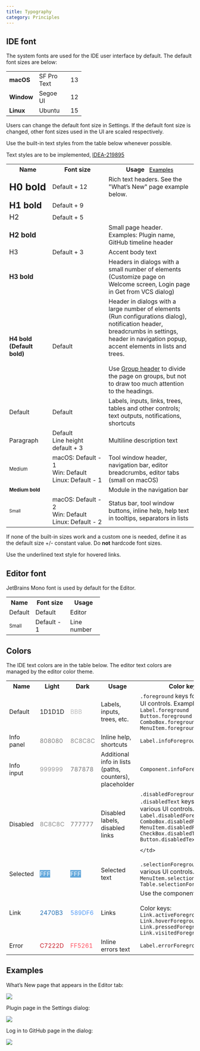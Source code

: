 ```yaml
---
title: Typography
category: Principles
---
```


## IDE font

The system fonts are used for the IDE user interface by default. The default font sizes are below:

<table style="width: 40%;">
<col width="35%">
<col width="45%">
  <tr class="table-line">
    <td> <strong> macOS </strong> </td>
    <td> SF Pro Text  </td> 
    <td> 13 </td>
  </tr>
  <tr class="table-line">
    <td> <strong>Window</strong> </td>
    <td> Segoe UI </td>
    <td> 12 </td>
  </tr>
  <tr>
    <td> <strong>Linux</strong> </td>
    <td> Ubuntu </td>
    <td> 15 </td>
  </tr>
</table>


Users can change the default font size in Settings. If the default font size is changed, other font sizes used in the UI are scaled respectively.

Use the built-in text styles from the table below whenever possible.

<aside class="note sideblock _visible">Text styles are to be implemented, <a href="https://youtrack.jetbrains.com/issue/IDEA-219895">IDEA-219895</a> </aside>

<table style="width: 100%;" class="table-left-padding">
<col width="23%">
<col width="30%">
  <th class="table-line"> Name </th>
  <th class="table-line"> Font size </th>
  <th class="table-line"> Usage&nbsp;&nbsp;&nbsp;<a href="{{site.baseurl}}/principles/typography/#examples" style="font-size: 14px;font-weight: 500;">Examples</a> </th>
  
  <tr>
    <td class="table-line table-line-vertical"> <span style="font-size: 26px"> <strong>H0 bold</strong> </span> </td>
    <td class="table-line table-line-vertical"> Default + 12 </td>
    <td>
        Rich text headers. See the "What’s New" page example below.          
    </td>    
  </tr>

  <tr>
    <td class="table-line table-line-vertical"> <span style="font-size: 23px"> <strong>H1 bold</strong> </span> </td>
    <td class="table-line table-line-vertical"> Default + 9 </td>
    <td> </td>    
  </tr>

  <tr>
    <td class="table-line table-line-vertical"> <span style="font-size: 19px"> H2 </span> </td>
    <td class="table-line-vertical"> Default + 5 </td>
    <td class="table-line"> </td>    
  </tr>

  <tr class="table-line">
    <td class="table-line-vertical"> <span style="font-size: 19px"> <strong>H2 bold</strong> </span> </td>
    <td class="table-line-vertical"> </td>    
    <td>
        Small page header. Examples: Plugin name, GitHub timeline header
    </td>
  </tr>

  <tr>
    <td class="table-line table-line-vertical"> <span style="font-size: 17px"> H3 </span> </td>
    <td class="table-line-vertical"> Default + 3 </td>
    <td class="table-line">
        Accent body text 
    </td>    
  </tr>

  <tr class="table-line">
    <td class="table-line-vertical"> <span style="font-size: 17px"> <strong>H3 bold</strong> </span> </td>
    <td class="table-line-vertical"> </td>    
    <td>
        Headers in dialogs with a small number of elements (Customize page on Welcome screen, Login page in Get from VCS dialog)
    </td>    
  </tr>

  <tr class="table-line">
    <td class="table-line-vertical"> <strong>H4 bold <br/> (Default bold)</strong> </td>
    <td class="table-line-vertical"> Default </td>    
    <td>
        Header in dialogs with a large number of elements (Run configurations dialog), notification header, breadcrumbs in settings, header in navigation popup, accent elements in lists and trees. <br/><br/>
        Use <a href="{{site.baseurl}}/controls/group_header">Group header</a> to divide the page on groups, but not to draw too much attention to the headings.
    </td>    
  </tr>

  <tr class="table-line">
    <td class="table-line-vertical"> Default </td>
    <td class="table-line-vertical"> Default </td>
    <td>
        Labels, inputs, links, trees, tables and other controls; text outputs, notifications, shortcuts
    </td>
  </tr>

  <tr class="table-line">
    <td class="table-line-vertical"> Paragraph </td>
    <td class="table-line-vertical"> 
         Default <br/>
         Line height default + 3
    </td>
    <td>
        Multiline description text
    </td>
  </tr>

  <tr>
    <td class="table-line table-line-vertical"> <span style="font-size: 13px"> Medium </span> </td>
    <td class="table-line-vertical">
        macOS: Default - 1 <br/>
        Win: Default <br/>
        Linux: Default - 1
    </td>
    <td class="table-line">
        Tool window header, navigation bar, editor breadcrumbs, editor tabs (small on macOS)
    </td>
  </tr>

  <tr class="table-line">
    <td class="table-line-vertical"> <span style="font-size: 13px"> <strong>Medium bold</strong> </span> </td>
    <td class="table-line-vertical"> </td>
    <td>
        Module in the navigation bar
    </td>
  </tr>

  <tr>
    <td class="table-line-vertical"> <span style="font-size: 12px"> Small </span> </td>
    <td class="table-line-vertical">
        macOS: Default - 2 <br/>
        Win: Default <br/>
        Linux: Default - 2
    </td>
    <td>
        Status bar, tool window buttons, inline help, help text in tooltips, separators in lists
    </td>
  </tr>
</table>

If none of the built-in sizes work and a custom one is needed, define it as the default size +/- constant value. Do **not** hardcode font sizes.

Use the underlined text style for hovered links.


## Editor font

JetBrains Mono font is used by default for the Editor.

<table style="width: 50%;">
<col width="28%">
<col width="37%">
<th class="table-line"> Name </th>
<th class="table-line"> Font size </th>
<th class="table-line"> Usage </th>  
  <tr class="table-line">
    <td> Default </td>
    <td> Default </td>
    <td> Editor </td>    
  </tr>
  <tr>
    <td> <span style="font-size: 13px;"> Small </span> </td>
    <td> Default - 1 </td>
    <td> Line number </td>    
  </tr>
</table>


## Colors

The IDE text colors are in the table below. The editor text colors are managed by the editor color theme.

<table>
<col width="17%">
<col width="15%">
<col width="15%">
<col width="30%">
<th class="table-line"> Name </th>
<th class="table-line"> Light </th>
<th class="table-line"> Dark </th>
<th class="table-line"> Usage </th>
<th class="table-line"> Color key </th>  
  <tr class="table-line">
    <td> Default </td>
    <td> 1D1D1D </td>
    <td> <span style="color: #BBBBBB">BBB</span> </td>
    <td>
        Labels, inputs, <br/> trees, etc.
    </td>
    <td>
        <code>.foreground</code> keys for various UI controls. Examples: 
        <code>Label.foreground</code> <br/>
        <code>Button.foreground</code> <br/> 
        <code>ComboBox.foreground</code> <br/> 
        <code>MenuItem.foreground</code>
    </td>
  </tr>

  <tr class="table-line">
    <td> Info panel </td>
    <td> <span style="color: #808080">808080</span> </td>
    <td> <span style="color: #8C8C8C">8C8C8C</span> </td>
    <td>
        Inline help, shortcuts
    </td>
    <td>
        <code>Label.infoForeground</code> 
    </td>
  </tr>

  <tr class="table-line">
    <td> Info input </td>
    <td> <span style="color: #999999">999999</span> </td>
    <td> <span style="color: #787878">787878</span> </td>
    <td>
        Additional info in&nbsp;lists (paths, counters), placeholder
    </td>
    <td>
        <code>Component.infoForeground</code> 
    </td>
  </tr>

  <tr class="table-line">
    <td> Disabled </td>
    <td> <span style="color: #8C8C8C">8C8C8C</span> </td>
    <td> <span style="color: #777777">777777</span> </td>
    <td>
        Disabled labels, disabled links
    </td>
    <td>
        <code>.disabledForeground</code> and <code>.disabledText</code> keys for various UI controls. Examples: 
        <code>Label.disabledForeground</code> <br/>
        <code>ComboBox.disabledForeground</code> <br/>
        <code>MenuItem.disabledForeground</code> <br/>
        <code>CheckBox.disabledText</code> <br/>
        <code>Button.disabledText</code> <br/>

    </td>
  </tr>

  <tr class="table-line">
    <td> Selected </td>
    <td> <span style="color: #ffffff; background: #62A7DB;">FFF</span> </td>
    <td> <span style="color: #ffffff; background: #62A7DB;">FFF</span> </td>
    <td>
        Selected text
    </td>
    <td>
        <code>.selectionForeground</code> keys for various UI controls. Examples:
        <code>MenuItem.selectionForeground</code>
        <code>Table.selectionForeground</code>
    </td>
  </tr>

  <tr class="table-line">
    <td> Link </td>
    <td> <span style="color: #2470B3">2470B3</span> </td>
    <td> <span style="color: #589DF6">589DF6</span> </td>
    <td> 
        Links
    </td>
    <td>
        Use the component <code>LinkLabel</code> <br/><br/>
        Color keys: <br/>
        <code>Link.activeForeground</code> <br/>
        <code>Link.hoverForeground</code> <br/>
        <code>Link.pressedForeground</code> <br/>
        <code>Link.visitedForeground</code> <br/>
    </td>
  </tr>

  <tr>
    <td> Error </td>
    <td> <span style="color: #C7222D">C7222D</span> </td>
    <td> <span style="color: #FF5261">FF5261</span> </td>
    <td>
        Inline errors text
    </td>
    <td>
        <code>Label.errorForeground</code>
    </td>
  </tr>
</table>


## Examples

What’s New page that appears in the Editor tab:

![]({{site.baseurl}}/images/typography/whats_new.png)

Plugin page in the Settings dialog:

![]({{site.baseurl}}/images/typography/plugins.png)


Log in to GitHub page in the dialog:

![]({{site.baseurl}}/images/typography/github.png)


